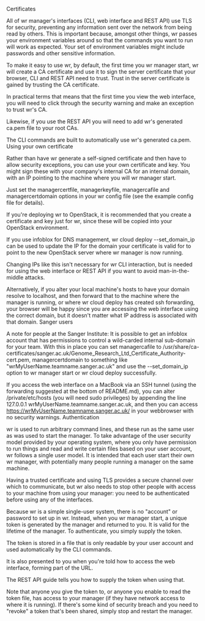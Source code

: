 Certificates

All of wr manager's interfaces (CLI, web interface and REST API) use TLS for security, preventing any information sent over the network from being read by others. This is important because, amongst other things, wr passes your environment variables around so that the commands you want to run will work as expected. Your set of environment variables might include passwords and other sensitive information.

To make it easy to use wr, by default, the first time you wr manager start, wr will create a CA certificate and use it to sign the server certificate that your browser, CLI and REST API need to trust. Trust in the server certificate is gained by trusting the CA certificate.

In practical terms that means that the first time you view the web interface, you will need to click through the security warning and make an exception to trust wr's CA.

Likewise, if you use the REST API you will need to add wr's generated ca.pem file to your root CAs.

The CLI commands are built to automatically use wr's generated ca.pem.
Using your own certificate

Rather than have wr generate a self-signed certificate and then have to allow security exceptions, you can use your own certificate and key. You might sign these with your company's internal CA for an internal domain, with an IP pointing to the machine where you will wr manager start.

Just set the managercertfile, managerkeyfile, managercafile and managercertdomain options in your wr config file (see the example config file for details).

If you're deploying wr to OpenStack, it is recommended that you create a certificate and key just for wr, since these will be copied into your OpenStack environment.

If you use infoblox for DNS management, wr cloud deploy --set_domain_ip can be used to update the IP for the domain your certificate is valid for to point to the new OpenStack server where wr manager is now running.

Changing IPs like this isn't necessary for wr CLI interaction, but is needed for using the web interface or REST API if you want to avoid man-in-the-middle attacks.

Alternatively, if you alter your local machine's hosts to have your domain resolve to localhost, and then forward that to the machine where the manager is running, or where wr cloud deploy has created ssh forwarding, your browser will be happy since you are accessing the web interface using the correct domain, but it doesn't matter what IP address is associated with that domain.
Sanger users

A note for people at the Sanger Institute: It is possible to get an infoblox account that has permissions to control a wild-carded internal sub-domain for your team. With this in place you can set managercafile to /usr/share/ca-certificates/sanger.ac.uk/Genome_Research_Ltd_Certificate_Authority-cert.pem, managercertdomain to something like "wrMyUserName.teamname.sanger.ac.uk" and use the --set_domain_ip option to wr manager start or wr cloud deploy successfully.

If you access the web interface on a MacBook via an SSH tunnel (using the forwarding suggested at the bottom of README.md), you can alter /private/etc/hosts (you will need sudo privileges) by appending the line 127.0.0.1 wrMyUserName.teamname.sanger.ac.uk, and then you can access https://wrMyUserName.teamname.sanger.ac.uk/ in your webbrowser with no security warnings.
Authentication

wr is used to run arbitrary command lines, and these run as the same user as was used to start the manager. To take advantage of the user security model provided by your operating system, where you only have permission to run things and read and write certain files based on your user account, wr follows a single user model. It is intended that each user start their own wr manager, with potentially many people running a manager on the same machine.

Having a trusted certificate and using TLS provides a secure channel over which to communicate, but wr also needs to stop other people with access to your machine from using your manager: you need to be authenticated before using any of the interfaces.

Because wr is a simple single-user system, there is no "account" or password to set up in wr. Instead, when you wr manager start, a unique token is generated by the manager and returned to you. It is valid for the lifetime of the manager. To authenticate, you simply supply the token.

The token is stored in a file that is only readable by your user account and used automatically by the CLI commands.

It is also presented to you when you're told how to access the web interface, forming part of the URL.

The REST API guide tells you how to supply the token when using that.

Note that anyone you give the token to, or anyone you enable to read the token file, has access to your manager (if they have network access to where it is running). If there's some kind of security breach and you need to "revoke" a token that's been shared, simply stop and restart the manager.
